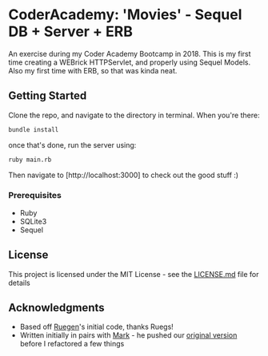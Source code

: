# CoderAcademy: 'Movies' - Sequel DB + Server + ERB

An exercise during my Coder Academy Bootcamp in 2018. This is my first time creating a WEBrick HTTPServlet, and properly using Sequel Models. Also my first time with ERB, so that was kinda neat.

## Getting Started

Clone the repo, and navigate to the directory in terminal. When you're there:

```bash
bundle install
```

once that's done, run the server using:

```bash
ruby main.rb
```

Then navigate to [http://localhost:3000] to check out the good stuff :)

### Prerequisites

- Ruby
- SQLite3
- Sequel

## License

This project is licensed under the MIT License - see the [LICENSE.md](LICENSE.md) file for details

## Acknowledgments

* Based off [Ruegen](https://github.com/Ruegen)'s initial code, thanks Ruegs!
* Written initially in pairs with [Mark](https://github.com/marktice/) - he pushed our [original version](https://github.com/marktice/webrick-movies) before I refactored a few things
